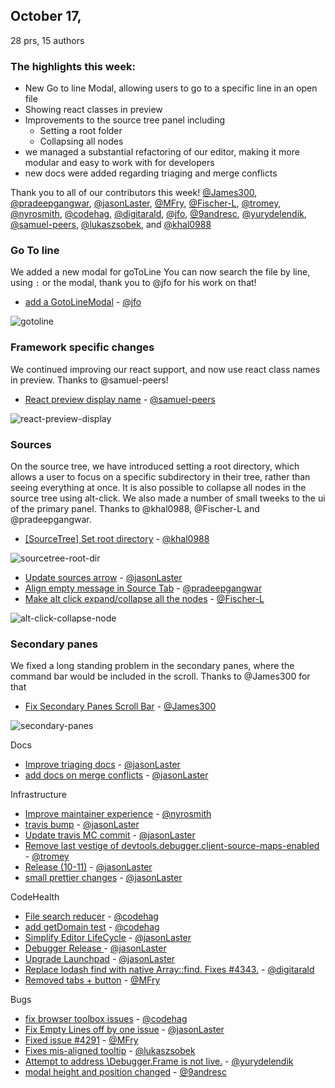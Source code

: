 ## October 17,
28 prs, 15 authors

### The highlights this week:

* New Go to line Modal, allowing users to go to a specific line in an open file
* Showing react classes in preview
* Improvements to the source tree panel including
  * Setting a root folder
  * Collapsing all nodes
* we managed a substantial refactoring of our editor, making it more modular and easy to work with for developers
* new docs were added regarding triaging and merge conflicts


Thank you to all of our contributors this week! [@James300], [@pradeepgangwar], [@jasonLaster], [@MFry], [@Fischer-L], [@tromey], [@nyrosmith], [@codehag], [@digitarald], [@jfo], [@9andresc], [@yurydelendik], [@samuel-peers], [@lukaszsobek], and [@khal0988]

### Go To line
We added a new modal for goToLine You can now search the file by line, using `:` or the modal, thank you to @jfo for his work on that!

* [add a GotoLineModal][pr-13] - [@jfo]

![gotoline]

### Framework specific changes
We continued improving our react support, and now use react class names in preview. Thanks to @samuel-peers!

* [React preview display name][pr-19] - [@samuel-peers]

![react-preview-display]

### Sources

On the source tree, we have introduced setting a root directory, which allows a user to focus on a specific subdirectory in their tree, rather than seeing everything at once.  It is also possible to collapse all nodes in the source tree using alt-click. We also made a number of small tweeks to the ui of the primary panel. Thanks to @khal0988, @Fischer-L and @pradeepgangwar.

* [[SourceTree] Set root directory][pr-25] - [@khal0988]

![sourcetree-root-dir]

* [Update sources arrow][pr-12] - [@jasonLaster]
* [Align empty message in Source Tab][pr-1] - [@pradeepgangwar]
* [Make alt click expand/collapse all the nodes][pr-5] - [@Fischer-L]

![alt-click-collapse-node]


### Secondary panes

We fixed a long standing problem in the secondary panes, where the command bar would be included in the scroll. Thanks to @James300 for that

* [Fix Secondary Panes Scroll Bar][pr-0] - [@James300]

![secondary-panes]


Docs
* [Improve triaging docs][pr-14] - [@jasonLaster]
* [add docs on merge conflicts][pr-22] - [@jasonLaster]

Infrastructure
* [Improve maintainer experience][pr-9] - [@nyrosmith]
* [travis bump][pr-17] - [@jasonLaster]
* [Update travis MC commit][pr-3] - [@jasonLaster]
* [Remove last vestige of devtools.debugger.client-source-maps-enabled][pr-6] - [@tromey]
* [Release (10-11)][pr-21] - [@jasonLaster]
* [small prettier changes][pr-27] - [@jasonLaster]

CodeHealth
* [File search reducer][pr-20] - [@codehag]
* [add getDomain test][pr-15] - [@codehag]
* [Simplify Editor LifeCycle][pr-2] - [@jasonLaster]
* [Debugger Release ][pr-7] - [@jasonLaster]
* [Upgrade Launchpad][pr-8] - [@jasonLaster]
* [Replace lodash find with native Array::find. Fixes #4343.][pr-11] - [@digitarald]
* [Removed tabs + button][pr-23] - [@MFry]


Bugs
* [fix browser toolbox issues][pr-10] - [@codehag]
* [Fix Empty Lines off by one issue][pr-26] - [@jasonLaster]
* [Fixed issue #4291][pr-4] - [@MFry]
* [Fixes mis-aligned tooltip][pr-24] - [@lukaszsobek]
* [Attempt to address \Debugger.Frame is not live\.][pr-18] - [@yurydelendik]
* [modal height and position changed][pr-16] - [@9andresc]

[secondary-panes]: http://g.recordit.co/42N2vI78yC.gif
[alt-click-collapse-node]: https://user-images.githubusercontent.com/5627487/31287959-b2194326-aaf5-11e7-8353-b074c9d16b1a.gif
[sourcetree-root-dir]:https://user-images.githubusercontent.com/17691158/31521283-ddeac576-af76-11e7-9ddf-f0e573c5a1a4.png
[react-preview-display]: https://user-images.githubusercontent.com/16711897/31501237-4c7239ea-af2f-11e7-8a30-a8a2a9c1371c.png
[gotoline]: http://g.recordit.co/asPJW23XZB.gif


[pr-0]:https://github.com/devtools-html/debugger.html/pull/4275
[pr-1]:https://github.com/devtools-html/debugger.html/pull/4337
[pr-2]:https://github.com/devtools-html/debugger.html/pull/4301
[pr-3]:https://github.com/devtools-html/debugger.html/pull/4335
[pr-4]:https://github.com/devtools-html/debugger.html/pull/4340
[pr-5]:https://github.com/devtools-html/debugger.html/pull/4309
[pr-6]:https://github.com/devtools-html/debugger.html/pull/4339
[pr-7]:https://github.com/devtools-html/debugger.html/pull/4341
[pr-8]:https://github.com/devtools-html/debugger.html/pull/4332
[pr-9]:https://github.com/devtools-html/debugger.html/pull/4352
[pr-10]:https://github.com/devtools-html/debugger.html/pull/4347
[pr-11]:https://github.com/devtools-html/debugger.html/pull/4344
[pr-12]:https://github.com/devtools-html/debugger.html/pull/4351
[pr-13]:https://github.com/devtools-html/debugger.html/pull/4323
[pr-14]:https://github.com/devtools-html/debugger.html/pull/4321
[pr-15]:https://github.com/devtools-html/debugger.html/pull/4356
[pr-16]:https://github.com/devtools-html/debugger.html/pull/4277
[pr-17]:https://github.com/devtools-html/debugger.html/pull/4358
[pr-18]:https://github.com/devtools-html/debugger.html/pull/4360
[pr-19]:https://github.com/devtools-html/debugger.html/pull/4357
[pr-20]:https://github.com/devtools-html/debugger.html/pull/4368
[pr-21]:https://github.com/devtools-html/debugger.html/pull/4359
[pr-22]:https://github.com/devtools-html/debugger.html/pull/4365
[pr-23]:https://github.com/devtools-html/debugger.html/pull/4367
[pr-24]:https://github.com/devtools-html/debugger.html/pull/4370
[pr-25]:https://github.com/devtools-html/debugger.html/pull/4363
[pr-26]:https://github.com/devtools-html/debugger.html/pull/4361
[pr-27]:https://github.com/devtools-html/debugger.html/pull/4364
[@James300]:http://github.com/James300
[@pradeepgangwar]:http://github.com/pradeepgangwar
[@jasonLaster]:http://github.com/jasonLaster
[@MFry]:http://github.com/MFry
[@Fischer-L]:http://github.com/Fischer-L
[@tromey]:http://github.com/tromey
[@nyrosmith]:http://github.com/nyrosmith
[@codehag]:http://github.com/codehag
[@digitarald]:http://github.com/digitarald
[@jfo]:http://github.com/jfo
[@9andresc]:http://github.com/9andresc
[@yurydelendik]:http://github.com/yurydelendik
[@samuel-peers]:http://github.com/samuel-peers
[@lukaszsobek]:http://github.com/lukaszsobek
[@khal0988]:http://github.com/khal0988

